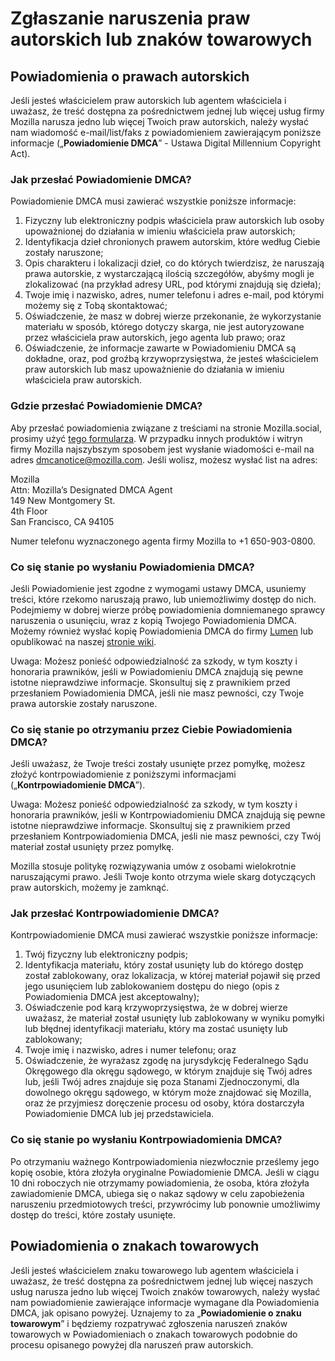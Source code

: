 # Zgłaszanie naruszenia praw autorskich lub znaków towarowych

## Powiadomienia o prawach autorskich

Jeśli jesteś właścicielem praw autorskich lub agentem właściciela i uważasz, że treść dostępna za pośrednictwem jednej lub więcej usług firmy Mozilla narusza jedno lub więcej Twoich praw autorskich, należy wysłać nam wiadomość e-mail/list/faks z powiadomieniem zawierającym poniższe informacje („**Powiadomienie DMCA**” - Ustawa Digital Millennium Copyright Act).

### Jak przesłać Powiadomienie DMCA?

Powiadomienie DMCA musi zawierać wszystkie poniższe informacje:

1. Fizyczny lub elektroniczny podpis właściciela praw autorskich lub osoby upoważnionej do działania w imieniu właściciela praw autorskich;
2. Identyfikacja dzieł chronionych prawem autorskim, które według Ciebie zostały naruszone;
3. Opis charakteru i lokalizacji dzieł, co do których twierdzisz, że naruszają prawa autorskie, z wystarczającą ilością szczegółów, abyśmy mogli je zlokalizować (na przykład adresy URL, pod którymi znajdują się dzieła);
4. Twoje imię i nazwisko, adres, numer telefonu i adres e-mail, pod którymi możemy się z Tobą skontaktować;
5. Oświadczenie, że masz w dobrej wierze przekonanie, że wykorzystanie materiału w sposób, którego dotyczy skarga, nie jest autoryzowane przez właściciela praw autorskich, jego agenta lub prawo; oraz
6. Oświadczenie, że informacje zawarte w Powiadomieniu DMCA są dokładne, oraz, pod groźbą krzywoprzysięstwa, że jesteś właścicielem praw autorskich lub masz upoważnienie do działania w imieniu właściciela praw autorskich.

### Gdzie przesłać Powiadomienie DMCA?

Aby przesłać powiadomienia związane z treściami na stronie Mozilla.social, prosimy użyć [tego formularza](https://reports.mozilla.social/infringement-form). W przypadku innych produktów i witryn firmy Mozilla najszybszym sposobem jest wysłanie wiadomości e-mail na adres [dmcanotice@mozilla.com](mailto:dmcanotice@mozilla.com). Jeśli wolisz, możesz wysłać list na adres:

Mozilla  
Attn: Mozilla’s Designated DMCA Agent  
149 New Montgomery St.  
4th Floor  
San Francisco, CA 94105  

Numer telefonu wyznaczonego agenta firmy Mozilla to +1 650-903-0800.

### Co się stanie po wysłaniu Powiadomienia DMCA?

Jeśli Powiadomienie jest zgodne z wymogami ustawy DMCA, usuniemy treści, które rzekomo naruszają prawo, lub uniemożliwimy dostęp do nich. Podejmiemy w dobrej wierze próbę powiadomienia domniemanego sprawcy naruszenia o usunięciu, wraz z kopią Twojego Powiadomienia DMCA. Możemy również wysłać kopię Powiadomienia DMCA do firmy [Lumen](https://lumendatabase.org/) lub opublikować na naszej [stronie wiki](https://wiki.mozilla.org/Legal/Infringement_Notices).

Uwaga: Możesz ponieść odpowiedzialność za szkody, w tym koszty i honoraria prawników, jeśli w Powiadomieniu DMCA znajdują się pewne istotne nieprawdziwe informacje. Skonsultuj się z prawnikiem przed przesłaniem Powiadomienia DMCA, jeśli nie masz pewności, czy Twoje prawa autorskie zostały naruszone.

### Co się stanie po otrzymaniu przez Ciebie Powiadomienia DMCA?

Jeśli uważasz, że Twoje treści zostały usunięte przez pomyłkę, możesz złożyć kontrpowiadomienie z poniższymi informacjami („**Kontrpowiadomienie DMCA**”).

Uwaga: Możesz ponieść odpowiedzialność za szkody, w tym koszty i honoraria prawników, jeśli w Kontrpowiadomieniu DMCA znajdują się pewne istotne nieprawdziwe informacje. Skonsultuj się z prawnikiem przed przesłaniem Kontrpowiadomienia DMCA, jeśli nie masz pewności, czy Twój materiał został usunięty przez pomyłkę.

Mozilla stosuje politykę rozwiązywania umów z osobami wielokrotnie naruszającymi prawo. Jeśli Twoje konto otrzyma wiele skarg dotyczących praw autorskich, możemy je zamknąć.

### Jak przesłać Kontrpowiadomienie DMCA?

Kontrpowiadomienie DMCA musi zawierać wszystkie poniższe informacje:

1. Twój fizyczny lub elektroniczny podpis;
2. Identyfikacja materiału, który został usunięty lub do którego dostęp został zablokowany, oraz lokalizacja, w której materiał pojawił się przed jego usunięciem lub zablokowaniem dostępu do niego (opis z Powiadomienia DMCA jest akceptowalny);
3. Oświadczenie pod karą krzywoprzysięstwa, że w dobrej wierze uważasz, że materiał został usunięty lub zablokowany w wyniku pomyłki lub błędnej identyfikacji materiału, który ma zostać usunięty lub zablokowany;
4. Twoje imię i nazwisko, adres i numer telefonu; oraz
5. Oświadczenie, że wyrażasz zgodę na jurysdykcję Federalnego Sądu Okręgowego dla okręgu sądowego, w którym znajduje się Twój adres lub, jeśli Twój adres znajduje się poza Stanami Zjednoczonymi, dla dowolnego okręgu sądowego, w którym może znajdować się Mozilla, oraz że przyjmiesz doręczenie procesu od osoby, która dostarczyła Powiadomienie DMCA lub jej przedstawiciela.

### Co się stanie po wysłaniu Kontrpowiadomienia DMCA?

Po otrzymaniu ważnego Kontrpowiadomienia niezwłocznie prześlemy jego kopię osobie, która złożyła oryginalne Powiadomienie DMCA. Jeśli w ciągu 10 dni roboczych nie otrzymamy powiadomienia, że osoba, która złożyła zawiadomienie DMCA, ubiega się o nakaz sądowy w celu zapobieżenia naruszeniu przedmiotowych treści, przywrócimy lub ponownie umożliwimy dostęp do treści, które zostały usunięte.

## Powiadomienia o znakach towarowych

Jeśli jesteś właścicielem znaku towarowego lub agentem właściciela i uważasz, że treść dostępna za pośrednictwem jednej lub więcej naszych usług narusza jedno lub więcej Twoich znaków towarowych, należy wysłać nam powiadomienie zawierające informacje wymagane dla Powiadomienia DMCA, jak opisano powyżej. Uznajemy to za „**Powiadomienie o znaku towarowym**” i będziemy rozpatrywać zgłoszenia naruszeń znaków towarowych w Powiadomieniach o znakach towarowych podobnie do procesu opisanego powyżej dla naruszeń praw autorskich.
